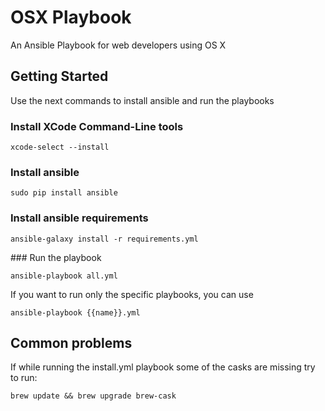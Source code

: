 # OSX Playbook

An Ansible Playbook for web developers using OS X

## Getting Started

Use the next commands to install ansible and run the playbooks

### Install XCode Command-Line tools
 
    xcode-select --install

### Install ansible

    sudo pip install ansible

### Install ansible requirements

    ansible-galaxy install -r requirements.yml

### Run the playbook

    ansible-playbook all.yml

If you want to run only the specific playbooks, you can use

    ansible-playbook {{name}}.yml

## Common problems

If while running the install.yml playbook some of the casks are missing try to run:

    brew update && brew upgrade brew-cask


